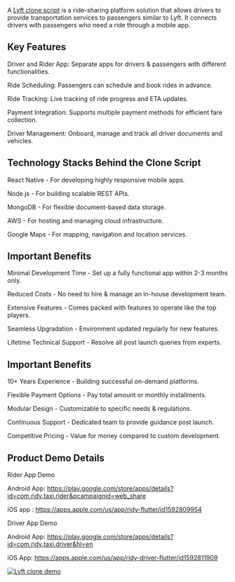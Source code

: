 A <a href="https://zipprr.com/category/lyft-clone/">Lyft clone script</a> is a ride-sharing platform solution that allows drivers to provide transportation services to passengers similar to Lyft. It connects drivers with passengers who need a ride through a mobile app.

<h2><b>Key Features</b></h2>

Driver and Rider App: Separate apps for drivers & passengers with different functionalities.

Ride Scheduling: Passengers can schedule and book rides in advance.

Ride Tracking: Live tracking of ride progress and ETA updates.

Payment Integration: Supports multiple payment methods for efficient fare collection.

Driver Management: Onboard, manage and track all driver documents and vehicles.

<h2><b>Technology Stacks Behind the Clone Script</b></h2>

React Native - For developing highly responsive mobile apps.

Node.js - For building scalable REST APIs.

MongoDB - For flexible document-based data storage.

AWS - For hosting and managing cloud infrastructure.

Google Maps - For mapping, navigation and location services.

<h2><b>Important Benefits</b></h2>

Minimal Development Time - Set up a fully functional app within 2-3 months only.

Reduced Costs - No need to hire & manage an in-house development team.

Extensive Features - Comes packed with features to operate like the top players.

Seamless Upgradation - Environment updated regularly for new features.

Lifetime Technical Support - Resolve all post launch queries from experts.

<h2><b>Important Benefits</b></h2>

10+ Years Experience - Building successful on-demand platforms.

Flexible Payment Options - Pay total amount or monthly installments.

Modular Design - Customizable to specific needs & regulations.

Continuous Support - Dedicated team to provide guidance post launch.

Competitive Pricing - Value for money compared to custom development.

<h2><b>Product Demo Details</b></h2>

Rider App Demo

Android App: https://play.google.com/store/apps/details?id=com.ridy.taxi.rider&pcampaignid=web_share

iOS app : https://apps.apple.com/us/app/ridy-flutter/id1592809954

Driver App Demo

Android App: https://play.google.com/store/apps/details?id=com.ridy.taxi.driver&hl=en

iOS App: https://apps.apple.com/us/app/ridy-driver-flutter/id1592811909

[![Lyft clone demo](https://i.imgur.com/jvGA2qZ.jpg)](https://youtu.be/P3f3wvf_sLo)
